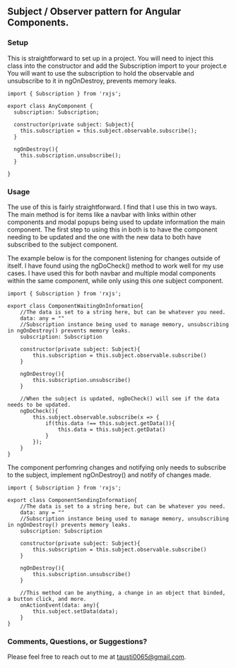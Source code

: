 ## Subject / Observer pattern for Angular Components.

### Setup ###

This is straightforward to set up in a project.  You will need to inject this class into the constructor and add the Subscription import to your project.e
You will want to use the subscription to hold the observable and unsubscribe to it in ngOnDestroy, prevents memory leaks.

``` 
import { Subscription } from 'rxjs';

export class AnyComponent {
  subscription: Subscription;
  
  constructor(private subject: Subject){
    this.subscription = this.subject.observable.subscribe();
  }

  ngOnDestroy(){
    this.subscription.unsubscribe();
  }
  
}
```

### Usage ####

The use of this is fairly straightforward.  I find that I use this in two ways.  The main method is for items like a navbar with links within other components and modal popups being used to update information the main component.  The first step to using this in both is to have the component needing to be updated and the one with the new data to both have subscribed to the subject component.

The example below is for the component listening for changes outside of itself.  I have found using the ngDoCheck() method to work well for my use cases.  I have used this for both navbar and multiple modal components within the same component, while only using this one subject component.

```
import { Subscription } from 'rxjs';

export class ComponentWaitingOnInformation{
    //The data is set to a string here, but can be whatever you need.
    data: any = ""
    //Subscription instance being used to manage memory, unsubscribing in ngOnDestroy() prevents memory leaks.
    subscription: Subscription
  
    constructor(private subject: Subject){
        this.subscription = this.subject.observable.subscribe()
    }

    ngOnDestroy(){
        this.subscription.unsubscribe()
    }

    //When the subject is updated, ngDoCheck() will see if the data needs to be updated.
    ngDoCheck(){
        this.subject.observable.subscribe(x => {
            if(this.data !== this.subject.getData()){
                this.data = this.subject.getData()
            }
        });
    }
}
```

The component perfomring changes and notifying only needs to subscribe to the subject, implement ngOnDestroy() and notify of changes made.

```
import { Subscription } from 'rxjs';

export class ComponentSendingInformation{
    //The data is set to a string here, but can be whatever you need.
    data: any = ""
    //Subscription instance being used to manage memory, unsubscribing in ngOnDestroy() prevents memory leaks.
    subscription: Subscription
  
    constructor(private subject: Subject){
        this.subscription = this.subject.observable.subscribe()
    }

    ngOnDestroy(){
        this.subscription.unsubscribe()
    }

    //This method can be anything, a change in an object that binded, a button click, and more.
    onActionEvent(data: any){
        this.subject.setData(data);
    }
}

```

### Comments, Questions, or Suggestions? ###
Please feel free to reach out to me at tausti0065@gmail.com.